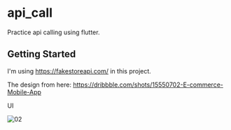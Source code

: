 # api_call

Practice api calling using flutter.

## Getting Started

I'm using https://fakestoreapi.com/ in this project.

The design from here: https://dribbble.com/shots/15550702-E-commerce-Mobile-App

UI

![02](https://user-images.githubusercontent.com/54718862/158799812-fda7251e-419e-4f51-b287-8e5272da45e5.png)
